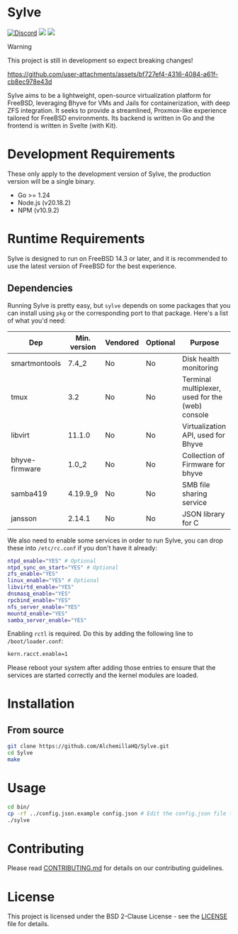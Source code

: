 # Sylve

<a href="https://discord.gg/bJB826JvXK"><img src="https://img.shields.io/discord/1075365732143071232" alt="Discord"></a>
<a href="https://sylve-ci.alchemilla.io"><img src="https://sylve-ci.alchemilla.io/job/Sylve%20Build/badge/icon"></a>
<a href="https://sylve-ci.alchemilla.io"><img src="https://sylve-ci.alchemilla.io/job/Sylve%20Test/badge/icon?subject=Tests"></a>

> [!WARNING]
> This project is still in development so expect breaking changes!

https://github.com/user-attachments/assets/bf727ef4-4316-4084-a61f-cb8ec978e43d

Sylve aims to be a lightweight, open-source virtualization platform for FreeBSD, leveraging Bhyve for VMs and Jails for containerization, with deep ZFS integration. It seeks to provide a streamlined, Proxmox-like experience tailored for FreeBSD environments. Its backend is written in Go and the frontend is written in Svelte (with Kit).

# Development Requirements

These only apply to the development version of Sylve, the production version will be a single binary.

- Go >= 1.24
- Node.js (v20.18.2)
- NPM (v10.9.2)

# Runtime Requirements

Sylve is designed to run on FreeBSD 14.3 or later, and it is recommended to use the latest version of FreeBSD for the best experience.

## Dependencies

Running Sylve is pretty easy, but `sylve` depends on some packages that you can install using `pkg` or the corresponding port to that package. Here's a list of what you'd need:

| Dep            | Min. version | Vendored | Optional | Purpose                                          |
| -------------- | ------------ | -------- | -------- | ------------------------------------------------ |
| smartmontools  | 7.4_2        | No       | No       | Disk health monitoring                           |
| tmux           | 3.2          | No       | No       | Terminal multiplexer, used for the (web) console |
| libvirt        | 11.1.0       | No       | No       | Virtualization API, used for Bhyve               |
| bhyve-firmware | 1.0_2        | No       | No       | Collection of Firmware for bhyve                 |
| samba419       | 4.19.9_9     | No       | No       | SMB file sharing service                         |
| jansson        | 2.14.1       | No       | No       | JSON library for C                               |

We also need to enable some services in order to run Sylve, you can drop these into `/etc/rc.conf` if you don't have it already:

```sh
ntpd_enable="YES" # Optional
ntpd_sync_on_start="YES" # Optional
zfs_enable="YES"
linux_enable="YES" # Optional
libvirtd_enable="YES"
dnsmasq_enable="YES"
rpcbind_enable="YES"
nfs_server_enable="YES"
mountd_enable="YES"
samba_server_enable="YES"
```

Enabling `rctl` is required. Do this by adding the following line to `/boot/loader.conf`:

``` sh
kern.racct.enable=1
```

Please reboot your system after adding those entries to ensure that the services are started correctly and the kernel modules are loaded.

# Installation

## From source

```sh
git clone https://github.com/AlchemillaHQ/Sylve.git
cd Sylve
make
```

# Usage

```sh
cd bin/
cp -rf ../config.json.example config.json # Edit the config.json file to your liking
./sylve
```

# Contributing

Please read [CONTRIBUTING.md](docs/CONTRIBUTING.md) for details on our contributing guidelines.

# License

This project is licensed under the BSD 2-Clause License - see the [LICENSE](LICENSE) file for details.
